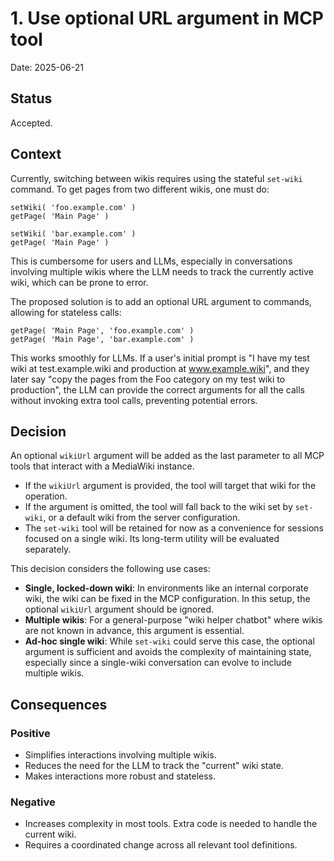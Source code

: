 # 1. Use optional URL argument in MCP tool

Date: 2025-06-21

## Status

Accepted.

## Context

Currently, switching between wikis requires using the stateful `set-wiki` command. To get pages from two different wikis, one must do:

```
setWiki( 'foo.example.com' )
getPage( 'Main Page' )

setWiki( 'bar.example.com' )
getPage( 'Main Page' )
```

This is cumbersome for users and LLMs, especially in conversations involving multiple wikis where the LLM needs to track the currently active wiki, which can be prone to error.

The proposed solution is to add an optional URL argument to commands, allowing for stateless calls:

```
getPage( 'Main Page', 'foo.example.com' )
getPage( 'Main Page', 'bar.example.com' )
```

This works smoothly for LLMs. If a user's initial prompt is "I have my test wiki at test.example.wiki and production at www.example.wiki", and they later say "copy the pages from the Foo category on my test wiki to production", the LLM can provide the correct arguments for all the calls without invoking extra tool calls, preventing potential errors.

## Decision

An optional `wikiUrl` argument will be added as the last parameter to all MCP tools that interact with a MediaWiki instance.

* If the `wikiUrl` argument is provided, the tool will target that wiki for the operation.
* If the argument is omitted, the tool will fall back to the wiki set by `set-wiki`, or a default wiki from the server configuration.
* The `set-wiki` tool will be retained for now as a convenience for sessions focused on a single wiki. Its long-term utility will be evaluated separately.

This decision considers the following use cases:
* **Single, locked-down wiki**: In environments like an internal corporate wiki, the wiki can be fixed in the MCP configuration. In this setup, the optional `wikiUrl` argument should be ignored.
* **Multiple wikis**: For a general-purpose "wiki helper chatbot" where wikis are not known in advance, this argument is essential.
* **Ad-hoc single wiki**: While `set-wiki` could serve this case, the optional argument is sufficient and avoids the complexity of maintaining state, especially since a single-wiki conversation can evolve to include multiple wikis.

## Consequences

### Positive
* Simplifies interactions involving multiple wikis.
* Reduces the need for the LLM to track the "current" wiki state.
* Makes interactions more robust and stateless.

### Negative
* Increases complexity in most tools. Extra code is needed to handle the current wiki.
* Requires a coordinated change across all relevant tool definitions.